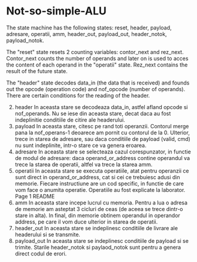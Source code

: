 # Not-so-simple-ALU

The state machine has the following states: reset, header, payload, adresare, operatii, amm, header_out, payload_out, header_notok, payload_notok.

The "reset" state resets 2 counting variables: contor_next and rez_next. Contor_next counts the number of operands and later on is used to acces the content of each operand in the "operatii" state. Rez_next contains the result of the future state.

The "header" state decodes data_in (the data that is received) and founds out the opcode (operation code) and nof_opcode (number of operands). There are certain conditions for the reading of the header.


2. header
In aceasta stare se decodeaza data_in, astfel afland opcode si nof_operands. Nu se iese
din aceasta stare, decat daca au fost indeplinitie conditiile de citire ale headerului.
3. payload
In aceasta stare, citesc pe rand toti operanzii. Contorul merge pana la nof_operans-1
deoarece am pornit cu contorul de la 0. Ulterior, trece in starea de adresare, sau daca conditiile de payload (valid, cmd) nu sunt indeplinite, intr-o stare ce va genera
eroarea.
4. adresare
In aceasta stare se selecteaza cazul corespunzator, in functie de modul de adresare: daca operand_or_address contine operandul va trece la starea de operatii, altfel
va trece la starea amm.
5. operatii
In aceasta stare se executa operatiile, atat pentru operanzii ce sunt direct in operand_or_address, cat si cei ce trebuiesc adusi din memorie. Fiecare instructiune are un cod specific, in functie de care vom face o anumita operatie. Operatiile au fost explicate la laborator.
Page 1
README
6. amm
In aceasta stare incepe lucrul cu memoria. Pentru a lua o adresa de memorie am asteptat
3 cicluri de ceas (de aceea se trece dintr-o stare in alta). In final, din memorie obtinem operandul in operandor address, pe care il vom duce ulterior in starea de operatii.
7. header_out
In aceasta stare se indeplinesc conditiile de livrare ale headerului si se transmite.
8. payload_out
In aceasta stare se indeplinesc conditiile de payload si se trimite.
Starile header_notok si paylaod_notok sunt pentru a genera direct codul de erori.
